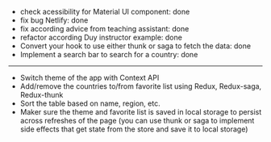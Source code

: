 - check acessibility for Material UI component: done
- fix bug Netlify: done
- fix according advice from teaching assistant: done
- refactor according Duy instructor example: done
- Convert your hook to use either thunk or saga to fetch the data: done
- Implement a search bar to search for a country: done
- ------------------------------------------------------------------------
- Switch theme of the app with Context API
- Add/remove the countries to/from favorite list using Redux, Redux-saga, Redux-thunk
- Sort the table based on name, region, etc.
- Maker sure the theme and favorite list is saved in local storage to persist across refreshes of the page (you can use thunk or saga to implement side effects that get state from the store and save it to local storage)